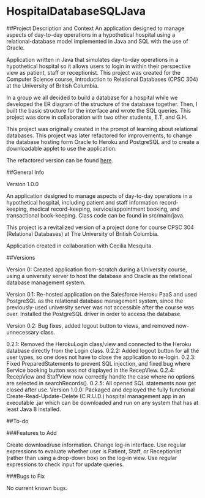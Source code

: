 # HospitalDatabaseSQLJava

##Project Description and Context
An application designed to manage aspects of day-to-day operations in a hypothetical hospital using a relational-database
model implemented in Java and SQL with the use of Oracle.

Application written in Java that simulates day-to-day operations in a hypothetical hospital so it allows users to login 
in within their perspective view as patient, staff or receptionist. This project was created for the Computer Science course,
Introduction to Relational Databases (CPSC 304) at the University of British Columbia.

In a group we all decided to build a database for a hospital while we developed the ER diagram of the structure of the
database together. Then, I built the basic structure for the interface and wrote the SQL queries. This project was done in
collaboration with two other students, E.T, and G.H.

This project was originally created in the prompt of learning about relational databases. This project was later refactored 
for improvements, to change the database hosting form Oracle to Heroku and PostgreSQL and to create a downloadable applet to 
use the application.

The refactored version can be found [here](https://github.com/erictepper/hospital-universal-manager).

##General Info

Version 1.0.0

An application designed to manage aspects of day-to-day operations in a hypothetical hospital, including patient and staff information record-keeping, medical record-keeping, service/appointment booking, and transactional book-keeping. Class code can be found in src/main/java.

This project is a revitalized version of a project done for course CPSC 304 (Relational Databases) at The University of British Columbia.

Application created in collaboration with Cecilia Mesquita.

##Versions

Version 0: Created application from-scratch during a University course, using a university server to host the database and Oracle as the relational database management system.

Version 0.1: Re-hosted application on the Salesforce Heroku PaaS and used PostgreSQL as the relational database management system, since the previously-used university server was not accessible after the course was over. Installed the PostgreSQL driver in order to access the database.

Version 0.2: Bug fixes, added logout button to views, and removed now-unnecessary class.

0.2.1: Removed the HerokuLogin class/view and connected to the Heroku database directly from the Login class.
0.2.2: Added logout button for all the user types, so one does not have to close the application to re-login.
0.2.3: Fixed PreparedStatements to prevent SQL injection, and fixed bug where Service booking button was not displayed in the RecepView.
0.2.4: RecepView and StaffView now correctly handle the case where no options are selected in searchRecords().
0.2.5: All opened SQL statements now get closed after use.
Version 1.0.0: Packaged and deployed the fully functional Create-Read-Update-Delete (C.R.U.D.) hospital management app in an executable .jar which can be downloaded and run on any system that has at least Java 8 installed.

##To-do

###Features to Add

Create download/use information.
Change log-in interface.
Use regular expressions to evaluate whether user is Patient, Staff, or Receptionist (rather than using a drop-down box) on the log-in view.
Use regular expressions to check input for update queries.

###Bugs to Fix

No current known bugs.

